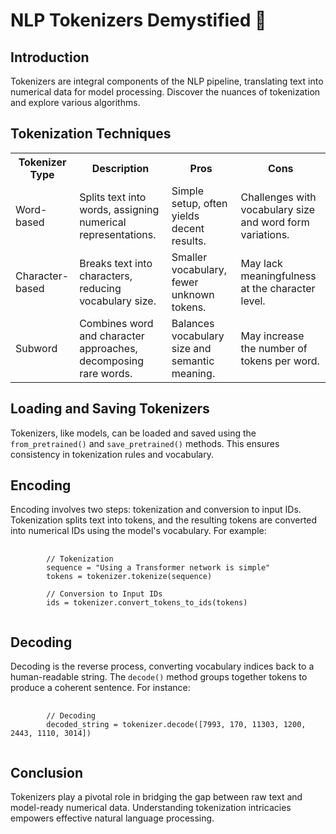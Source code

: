 <h1>NLP Tokenizers Demystified 🚀</h1>

<h2>Introduction</h2>
<p>Tokenizers are integral components of the NLP pipeline, translating text into numerical data for model processing. Discover the nuances of tokenization and explore various algorithms.</p>

<h2>Tokenization Techniques</h2>

<table>
    <tr>
        <th>Tokenizer Type</th>
        <th>Description</th>
        <th>Pros</th>
        <th>Cons</th>
    </tr>
    <tr>
        <td>Word-based</td>
        <td>Splits text into words, assigning numerical representations.</td>
        <td>Simple setup, often yields decent results.</td>
        <td>Challenges with vocabulary size and word form variations.</td>
    </tr>
    <tr>
        <td>Character-based</td>
        <td>Breaks text into characters, reducing vocabulary size.</td>
        <td>Smaller vocabulary, fewer unknown tokens.</td>
        <td>May lack meaningfulness at the character level.</td>
    </tr>
    <tr>
        <td>Subword</td>
        <td>Combines word and character approaches, decomposing rare words.</td>
        <td>Balances vocabulary size and semantic meaning.</td>
        <td>May increase the number of tokens per word.</td>
    </tr>
</table>

<h2>Loading and Saving Tokenizers</h2>
<p>Tokenizers, like models, can be loaded and saved using the <code>from_pretrained()</code> and <code>save_pretrained()</code> methods. This ensures consistency in tokenization rules and vocabulary.</p>

<h2>Encoding</h2>
<p>Encoding involves two steps: tokenization and conversion to input IDs. Tokenization splits text into tokens, and the resulting tokens are converted into numerical IDs using the model's vocabulary. For example:</p>

<pre>
    <code>
        // Tokenization
        sequence = "Using a Transformer network is simple"
        tokens = tokenizer.tokenize(sequence)

        // Conversion to Input IDs
        ids = tokenizer.convert_tokens_to_ids(tokens)
    </code>
</pre>

<h2>Decoding</h2>
<p>Decoding is the reverse process, converting vocabulary indices back to a human-readable string. The <code>decode()</code> method groups together tokens to produce a coherent sentence. For instance:</p>

<pre>
    <code>
        // Decoding
        decoded_string = tokenizer.decode([7993, 170, 11303, 1200, 2443, 1110, 3014])
    </code>
</pre>

<h2>Conclusion</h2>
<p>Tokenizers play a pivotal role in bridging the gap between raw text and model-ready numerical data. Understanding tokenization intricacies empowers effective natural language processing.</p>
